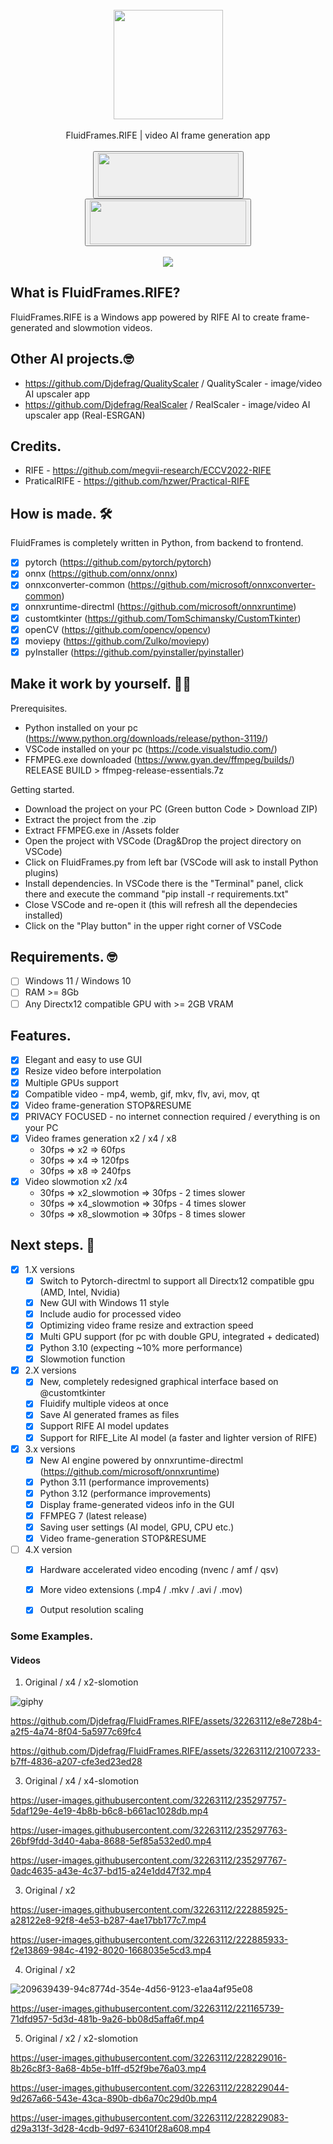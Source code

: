 <div align="center">
    <br>
    <img src="https://user-images.githubusercontent.com/32263112/216588514-0ad68175-c65e-47ee-9ca8-d163572d9be9.png" width="175"> </a> 
    <br><br>FluidFrames.RIFE | video AI frame generation app <br><br>
    <a href="https://jangystudio.itch.io/fluidframesrife">
         <button>
            <img src="https://static.itch.io/images/badge-color.svg" width="225" height="70">
        </button>
    </a>
    <a href="https://store.steampowered.com/app/3228250/FluidFrames/">
        <button>
             <img src="https://images.squarespace-cdn.com/content/v1/5b45fae8b98a78d9d80b9c5c/1531959264455-E7B8MJ3VMPX0593VGCZG/button-steam-available-fixed-2.png" width="250" height="70">
        </button>                 
    </a>
</div>
<br>
<div align="center">
    <img src="https://github.com/user-attachments/assets/69522490-691c-4156-853f-6d17910d29e6"> </a> 
</div>


## What is FluidFrames.RIFE?
FluidFrames.RIFE is a Windows app powered by RIFE AI to create frame-generated and slowmotion videos.

## Other AI projects.🤓
- https://github.com/Djdefrag/QualityScaler / QualityScaler - image/video AI upscaler app
- https://github.com/Djdefrag/RealScaler / RealScaler - image/video AI upscaler app (Real-ESRGAN)

## Credits.
- RIFE - https://github.com/megvii-research/ECCV2022-RIFE
- PraticalRIFE - https://github.com/hzwer/Practical-RIFE

## How is made. 🛠
FluidFrames is completely written in Python, from backend to frontend. 
- [x] pytorch (https://github.com/pytorch/pytorch)
- [x] onnx (https://github.com/onnx/onnx)
- [x] onnxconverter-common (https://github.com/microsoft/onnxconverter-common)
- [x] onnxruntime-directml (https://github.com/microsoft/onnxruntime)
- [x] customtkinter (https://github.com/TomSchimansky/CustomTkinter)
- [x] openCV (https://github.com/opencv/opencv)
- [x] moviepy (https://github.com/Zulko/moviepy)
- [x] pyInstaller (https://github.com/pyinstaller/pyinstaller)

## Make it work by yourself. 👨‍💻
Prerequisites.
- Python installed on your pc (https://www.python.org/downloads/release/python-3119/)
- VSCode installed on your pc (https://code.visualstudio.com/)
- FFMPEG.exe downloaded (https://www.gyan.dev/ffmpeg/builds/) RELEASE BUILD > ffmpeg-release-essentials.7z

Getting started.
- Download the project on your PC (Green button Code > Download ZIP)
- Extract the project from the .zip
- Extract FFMPEG.exe in /Assets folder
- Open the project with VSCode (Drag&Drop the project directory on VSCode)
- Click on FluidFrames.py from left bar (VSCode will ask to install Python plugins)
- Install dependencies. In VSCode there is the "Terminal" panel, click there and execute the command "pip install -r requirements.txt"
- Close VSCode and re-open it (this will refresh all the dependecies installed)
- Click on the "Play button" in the upper right corner of VSCode

## Requirements. 🤓
- [ ] Windows 11 / Windows 10
- [ ] RAM >= 8Gb
- [ ] Any Directx12 compatible GPU with >= 2GB VRAM

## Features.
- [x] Elegant and easy to use GUI
- [x] Resize video before interpolation
- [x] Multiple GPUs support
- [x] Compatible video  - mp4, wemb, gif, mkv, flv, avi, mov, qt
- [x] Video frame-generation STOP&RESUME
- [x] PRIVACY FOCUSED - no internet connection required / everything is on your PC
- [x] Video frames generation x2 / x4 / x8
   - 30fps => x2 => 60fps
   - 30fps => x4 => 120fps
   - 30fps => x8 => 240fps
 - [x] Video slowmotion x2 /x4
   - 30fps => x2_slowmotion => 30fps - 2 times slower
   - 30fps => x4_slowmotion => 30fps - 4 times slower
   - 30fps => x8_slowmotion => 30fps - 8 times slower

## Next steps. 🤫
- [x] 1.X versions
    - [x] Switch to Pytorch-directml to support all Directx12 compatible gpu (AMD, Intel, Nvidia)
    - [x] New GUI with Windows 11 style
    - [x] Include audio for processed video
    - [x] Optimizing video frame resize and extraction speed
    - [x] Multi GPU support (for pc with double GPU, integrated + dedicated)
    - [x] Python 3.10 (expecting ~10% more performance)
    - [x] Slowmotion function
- [x] 2.X versions
    - [x] New, completely redesigned graphical interface based on @customtkinter
    - [x] Fluidify multiple videos at once
    - [x] Save AI generated frames as files
    - [x] Support RIFE AI model updates
    - [x] Support for RIFE_Lite AI model (a faster and lighter version of RIFE) 
- [x] 3.x versions 
    - [x] New AI engine powered by onnxruntime-directml (https://github.com/microsoft/onnxruntime)
    - [x] Python 3.11 (performance improvements)
    - [x] Python 3.12 (performance improvements)
    - [x] Display frame-generated videos info in the GUI
    - [x] FFMPEG 7 (latest release)
    - [x] Saving user settings (AI model, GPU, CPU etc.)
    - [x] Video frame-generation STOP&RESUME
- [ ] 4.X version
    - [x] Hardware accelerated video encoding (nvenc / amf / qsv)
    - [x] More video extensions (.mp4 / .mkv / .avi / .mov)
    - [x] Output resolution scaling


### Some Examples.
#### Videos
1. Original / x4 / x2-slomotion

![giphy](https://github.com/Djdefrag/FluidFrames.RIFE/assets/32263112/eebc82fd-8218-4f40-b969-b74c9dd6f2e8)

https://github.com/Djdefrag/FluidFrames.RIFE/assets/32263112/e8e728b4-a2f5-4a74-8f04-5a5977c69fc4

https://github.com/Djdefrag/FluidFrames.RIFE/assets/32263112/21007233-b7ff-4836-a207-cfe3ed23ed28


3. Original / x4 / x4-slomotion

https://user-images.githubusercontent.com/32263112/235297757-5daf129e-4e19-4b8b-b6c8-b661ac1028db.mp4

https://user-images.githubusercontent.com/32263112/235297763-26bf9fdd-3d40-4aba-8688-5ef85a532ed0.mp4

https://user-images.githubusercontent.com/32263112/235297767-0adc4635-a43e-4c37-bd15-a24e1dd47f32.mp4


3. Original / x2

https://user-images.githubusercontent.com/32263112/222885925-a28122e8-92f8-4e53-b287-4ae17bb177c7.mp4

https://user-images.githubusercontent.com/32263112/222885933-f2e13869-984c-4192-8020-1668035e5cd3.mp4


4. Original / x2

![209639439-94c8774d-354e-4d56-9123-e1aa4af95e08](https://user-images.githubusercontent.com/32263112/221165591-3a0fb780-3ba8-4cf5-8405-fc83eb58ee66.gif)

https://user-images.githubusercontent.com/32263112/221165739-71dfd957-5d3d-481b-9a26-bb08d5affa6f.mp4


5. Original / x2 / x2-slomotion

https://user-images.githubusercontent.com/32263112/228229016-8b26c8f3-8a68-4b5e-b1ff-d52f9be76a03.mp4

https://user-images.githubusercontent.com/32263112/228229044-9d267a66-543e-43ca-890b-db6a70c29d0b.mp4

https://user-images.githubusercontent.com/32263112/228229083-d29a313f-3d28-4cdb-9d97-63410f28a608.mp4




